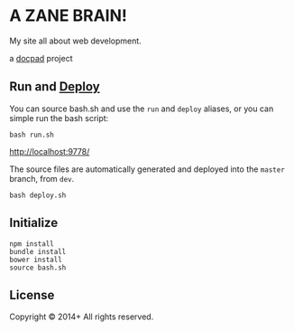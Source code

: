 # A ZANE BRAIN!

My site all about web development. 

a [docpad](http://docpad.org) project

## Run and [Deploy](https://github.com/docpad/docpad-plugin-ghpages)
You can source bash.sh and use the `run` and `deploy` aliases, or you can simple run the bash script:
```
bash run.sh
```
[http://localhost:9778/](http://localhost:9778/)

The source files are automatically generated and deployed into the `master` branch, from `dev`.

```
bash deploy.sh
```

## Initialize
```
npm install
bundle install
bower install
source bash.sh
```

## License
Copyright &copy; 2014+ All rights reserved.
